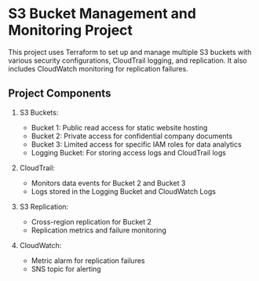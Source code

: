# S3 Bucket Management and Monitoring Project

This project uses Terraform to set up and manage multiple S3 buckets with various security configurations, CloudTrail logging, and replication. It also includes CloudWatch monitoring for replication failures.

## Project Components

1. S3 Buckets:
    - Bucket 1: Public read access for static website hosting
    - Bucket 2: Private access for confidential company documents
    - Bucket 3: Limited access for specific IAM roles for data analytics
    - Logging Bucket: For storing access logs and CloudTrail logs

2. CloudTrail:
    - Monitors data events for Bucket 2 and Bucket 3
    - Logs stored in the Logging Bucket and CloudWatch Logs

3. S3 Replication:
    - Cross-region replication for Bucket 2
    - Replication metrics and failure monitoring

4. CloudWatch:
    - Metric alarm for replication failures
    - SNS topic for alerting